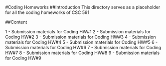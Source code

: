 #Coding Homeworks 
##Introduction 
This directory serves as a placeholder for all the coding homeworks of CSC 591

##Content

  1 - Submission materials for Coding HW#1
  2 - Submission materials for Coding HW#2
  3 - Submission materials for Coding HW#3
  4 - Submission materials for Coding HW#4
  5 - Submission materials for Coding HW#5
  6 - Submission materials for Coding HW#6
  7 - Submission materials for Coding HW#7
  8 - Submission materials for Coding HW#8
  9 - Submission materials for Coding HW#9
 
